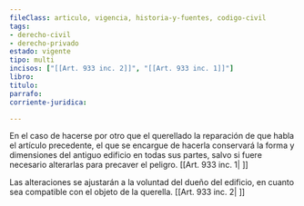 ```yaml
---
fileClass: articulo, vigencia, historia-y-fuentes, codigo-civil
tags:
- derecho-civil
- derecho-privado
estado: vigente
tipo: multi
incisos: ["[[Art. 933 inc. 2]]", "[[Art. 933 inc. 1]]"]
libro:
titulo:
parrafo:
corriente-juridica:

---
```

En el caso de hacerse por otro que el querellado la reparación de que habla el artículo precedente, el que se encargue de hacerla conservará la forma y dimensiones del antiguo edificio en todas sus partes, salvo si fuere necesario alterarlas para precaver el peligro. [[Art. 933 inc. 1| ]]

Las alteraciones se ajustarán a la voluntad del dueño del edificio, en cuanto sea compatible con el objeto de la querella. [[Art. 933 inc. 2| ]]